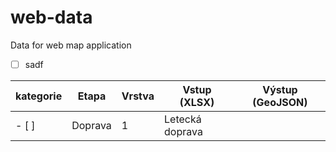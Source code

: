 # web-data
Data for web map application

- [ ] sadf 

| kategorie | Etapa | Vrstva  | Vstup (XLSX) | Výstup (GeoJSON) |
|-----------|-------|---------|--------------|------------------|
- [ ] |  Doprava  | 1     | Letecká doprava |      |                  |
